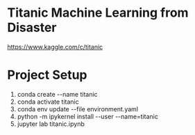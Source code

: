 # Titanic Machine Learning from Disaster
https://www.kaggle.com/c/titanic  

# Project Setup
1. conda create --name titanic
2. conda activate titanic
3. conda env update --file environment.yaml
4. python -m ipykernel install --user --name=titanic
5. jupyter lab titanic.ipynb